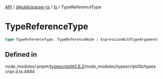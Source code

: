 [API](../../../../../packages.md) / [@kubb/parser-ts](../../../index.md) / [ts](../index.md) / TypeReferenceType

# TypeReferenceType

```ts
type TypeReferenceType: TypeReferenceNode | ExpressionWithTypeArguments;
```

## Defined in

node\_modules/.pnpm/typescript@5.6.2/node\_modules/typescript/lib/typescript.d.ts:4684
